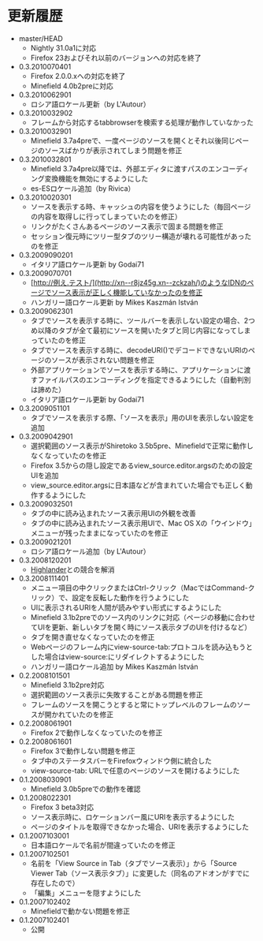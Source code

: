 # 更新履歴

 - master/HEAD
   * Nightly 31.0a1に対応
   * Firefox 23およびそれ以前のバージョンへの対応を終了
 - 0.3.2010070401
   * Firefox 2.0.0.xへの対応を終了
   * Minefield 4.0b2preに対応
 - 0.3.2010062901
   * ロシア語ロケール更新（by L'Autour）
 - 0.3.2010032902
   * フレームから対応するtabbrowserを検索する処理が動作していなかった
 - 0.3.2010032901
   * Minefield 3.7a4preで、一度ページのソースを開くとそれ以後同じページのソースばかりが表示されてしまう問題を修正
 - 0.3.2010032801
   * Minefield 3.7a4pre以降では、外部エディタに渡すパスのエンコーディング変換機能を無効にするようにした
   * es-ESロケール追加（by Rivica）
 - 0.3.2010020301
   * ソースを表示する時、キャッシュの内容を使うようにした（毎回ページの内容を取得しに行ってしまっていたのを修正）
   * リンクがたくさんあるページのソース表示で固まる問題を修正
   * セッション復元時にツリー型タブのツリー構造が壊れる可能性があったのを修正
 - 0.3.2009090201
   * イタリア語ロケール更新 by Godai71
 - 0.3.2009070701
   * [http://例え.テスト/](http://xn--r8jz45g.xn--zckzah/)のようなIDNのページでソース表示が正しく機能していなかったのを修正
   * ハンガリー語ロケール更新 by Mikes Kaszmán István
 - 0.3.2009062301
   * タブでソースを表示する時に、ツールバーを表示しない設定の場合、2つめ以降のタブが全て最初にソースを開いたタブと同じ内容になってしまっていたのを修正
   * タブでソースを表示する時に、decodeURI()でデコードできないURIのページのソースが表示されない問題を修正
   * 外部アプリケーションでソースを表示する時に、アプリケーションに渡すファイルパスのエンコーディングを指定できるようにした（自動判別は諦めた）
   * イタリア語ロケール更新 by Godai71
 - 0.3.2009051101
   * タブでソースを表示する際、「ソースを表示」用のUIを表示しない設定を追加
 - 0.3.2009042901
   * 選択範囲のソース表示がShiretoko 3.5b5pre、Minefieldで正常に動作しなくなっていたのを修正
   * Firefox 3.5からの隠し設定であるview_source.editor.argsのための設定UIを追加
   * view_source.editor.argsに日本語などが含まれていた場合でも正しく動作するようにした
 - 0.3.2009032501
   * タブの中に読み込まれたソース表示用UIの外観を改善
   * タブの中に読み込まれたソース表示用UIで、Mac OS Xの「ウインドウ」メニューが残ったままになっていたのを修正
 - 0.3.2009021201
   * ロシア語ロケール追加（by L'Autour）
 - 0.3.2008120201
   * [Highlander](https://addons.mozilla.org/firefox/addon/4086)との競合を解消
 - 0.3.2008111401
   * メニュー項目の中クリックまたはCtrl-クリック（MacではCommand-クリック）で、設定を反転した動作を行うようにした
   * UIに表示されるURIを人間が読みやすい形式にするようにした
   * Minefield 3.1b2preでのソース内のリンクに対応（ページの移動に合わせてUIを更新、新しいタブを開く時にソース表示タブのUIを付けるなど）
   * タブを開き直せなくなっていたのを修正
   * Webページのフレーム内にview-source-tab:プロトコルを読み込もうとした場合はview-source:にリダイレクトするようにした
   * ハンガリー語ロケール追加 by Mikes Kaszmán István
 - 0.2.2008101501
   * Minefield 3.1b2pre対応
   * 選択範囲のソース表示に失敗することがある問題を修正
   * フレームのソースを開こうとすると常にトップレベルのフレームのソースが開かれていたのを修正
 - 0.2.2008061901
   * Firefox 2で動作しなくなっていたのを修正
 - 0.2.2008061601
   * Firefox 3で動作しない問題を修正
   * タブ中のステータスバーをFirefoxウィンドウ側に統合した
   * view-source-tab: URLで任意のページのソースを開けるようにした
 - 0.1.2008030901
   * Minefield 3.0b5preでの動作を確認
 - 0.1.2008022301
   * Firefox 3 beta3対応
   * ソース表示時に、ロケーションバー風にURIを表示するようにした
   * ページのタイトルを取得できなかった場合、URIを表示するようにした
 - 0.1.2007103001
   * 日本語ロケールで名前が間違っていたのを修正
 - 0.1.2007102501
   * 名前を「View Source in Tab（タブでソース表示）」から「Source Viewer Tab（ソース表示タブ）」に変更した（同名のアドオンがすでに存在したので）
   * 「編集」メニューを隠すようにした
 - 0.1.2007102402
   * Minefieldで動かない問題を修正
 - 0.1.2007102401
   * 公開
